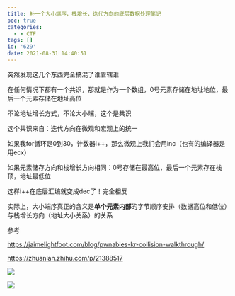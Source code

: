 ```yaml
---
title: 补一个大小端序，栈增长，迭代方向的底层数据处理笔记
poc: true
categories:
  - - CTF
tags: []
id: '629'
date: 2021-08-31 14:40:51
---
```


突然发现这几个东西完全搞混了谁管辖谁

在任何情况下都有一个共识，那就是作为一个数组，0号元素存储在地址地位，最后一个元素存储在地址高位

不论地址增长方式，不论大小端，这个是共识

这个共识来自：迭代方向在微观和宏观上的统一

如果我for循环是0到30，计数器i++，那么微观上我们会用inc（也有的编译器是用ecx）

如果元素储存方向和栈增长方向相同：0号存储在最高位，最后一个元素存在栈顶，地址最低位

这样i++在底层汇编就变成dec了！完全相反

实际上，大小端序真正的含义是**单个元素内部**的字节顺序安排（数据高位和低位）与栈增长方向（地址大小关系）的关系

参考

https://jaimelightfoot.com/blog/pwnables-kr-collision-walkthrough/

https://zhuanlan.zhihu.com/p/21388517

![](https://raw.githubusercontent.com/Valkierja/ALLPIC/main/img/202303172112430.png)

![](https://raw.githubusercontent.com/Valkierja/ALLPIC/main/img/202303172112295.png)